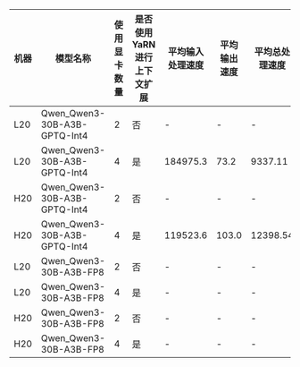 |机器|模型名称|使用显卡数量|是否使用YaRN进行上下文扩展|平均输入处理速度|平均输出速度|平均总处理速度|
|-|-|-|-|-|-|-|
|L20|Qwen_Qwen3-30B-A3B-GPTQ-Int4|2|否|-|-|-|
|L20|Qwen_Qwen3-30B-A3B-GPTQ-Int4|4|是|184975.3|73.2|9337.11|
|H20|Qwen_Qwen3-30B-A3B-GPTQ-Int4|2|否|-|-|-|
|H20|Qwen_Qwen3-30B-A3B-GPTQ-Int4|4|是|119523.6|103.0|12398.54|
|L20|Qwen_Qwen3-30B-A3B-FP8|2|否|-|-|-|
|L20|Qwen_Qwen3-30B-A3B-FP8|4|是|-|-|-|
|H20|Qwen_Qwen3-30B-A3B-FP8|2|否|-|-|-|
|H20|Qwen_Qwen3-30B-A3B-FP8|4|是|-|-|-|